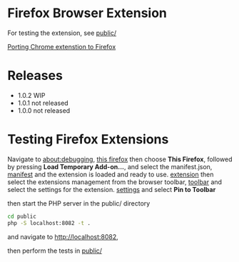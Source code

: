# Firefox Browser Extension
For testing the extension, see [public/](../../public/README.md)

[Porting Chrome extenstion to Firefox](https://extensionworkshop.com/documentation/develop/porting-a-google-chrome-extension/)

# Releases
- 1.0.2 WIP
- 1.0.1 not released
- 1.0.0 not released

# Testing Firefox Extensions
Navigate to [about:debugging](about:debugging), 
[this firefox](images/testing.png)
then choose **This Firefox**, followed by pressing **Load Temporary Add-on...**, and select the manifest.json,
[manifest](images/manifest.png)
and the extension is loaded and ready to use.
[extension](images/extension.png)
then select the extensions management from the browser toolbar,
[toolbar](images/toolbar.png)
and select the settings for the extension.
[settings](images/extension-settings.png)
and select **Pin to Toolbar**

then start the PHP server in the public/ directory

```sh
cd public
php -S localhost:8082 -t .
```

and navigate to [http://localhost:8082](http://localhost:8082),

then perform the tests in [public/](../../public/README.md)


